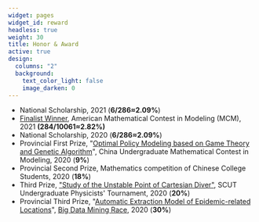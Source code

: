 ```yaml
---
widget: pages
widget_id: reward
headless: true
weight: 30
title: Honor & Award
active: true
design:
  columns: "2"
  background:
    text_color_light: false
    image_darken: 0
---
```

<!--StartFragment-->

* National Scholarship, 2021 (**6/286≈2.09%**)
* [Finalist Winner](https://www.csyixinliu.com/materials/2021mcm_f.pdf), American Mathematical Contest in Modeling (MCM), 2021  **(284/10061≈2.82%)**
* National Scholarship, 2020 (**6/286≈2.09%**)
* Provincial First Prize, "[Optimal Policy Modeling based on Game Theory and Genetic Algorithm](http://47.119.188.215:7080/static/cumcm2020.pdf)", China Undergraduate Mathematical Contest in Modeling, 2020 (**9%**)
* Provincial Second Prize, Mathematics competition of Chinese College Students, 2020 (**18%**)
* Third Prize, ["Study of the Unstable Point of Cartesian Diver"](http://47.119.188.215:7080/static/Cartesian_Diver.pdf), SCUT Undergraduate Physicists' Tournament, 2020 (**20%**)
* Provincial Third Prize, "[Automatic Extraction Model of Epidemic-related Locations](http://47.119.188.215:7080/static/yizhi.pdf)", [Big Data Mining Race](https://www.tipdm.org/), 2020 (**30%**)

<!--EndFragment-->